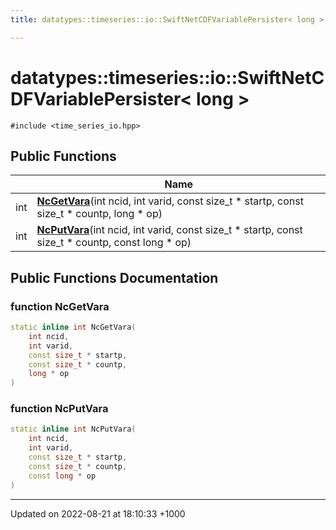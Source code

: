 ```yaml
---
title: datatypes::timeseries::io::SwiftNetCDFVariablePersister< long >

---
```


# datatypes::timeseries::io::SwiftNetCDFVariablePersister< long >






`#include <time_series_io.hpp>`

## Public Functions

|                | Name           |
| -------------- | -------------- |
| int | **[NcGetVara](/uchronia-ts-doc/cpp/Classes/classdatatypes_1_1timeseries_1_1io_1_1SwiftNetCDFVariablePersister_3_01long_01_4/#function-ncgetvara)**(int ncid, int varid, const size_t * startp, const size_t * countp, long * op) |
| int | **[NcPutVara](/uchronia-ts-doc/cpp/Classes/classdatatypes_1_1timeseries_1_1io_1_1SwiftNetCDFVariablePersister_3_01long_01_4/#function-ncputvara)**(int ncid, int varid, const size_t * startp, const size_t * countp, const long * op) |

## Public Functions Documentation

### function NcGetVara

```cpp
static inline int NcGetVara(
    int ncid,
    int varid,
    const size_t * startp,
    const size_t * countp,
    long * op
)
```


### function NcPutVara

```cpp
static inline int NcPutVara(
    int ncid,
    int varid,
    const size_t * startp,
    const size_t * countp,
    const long * op
)
```


-------------------------------

Updated on 2022-08-21 at 18:10:33 +1000